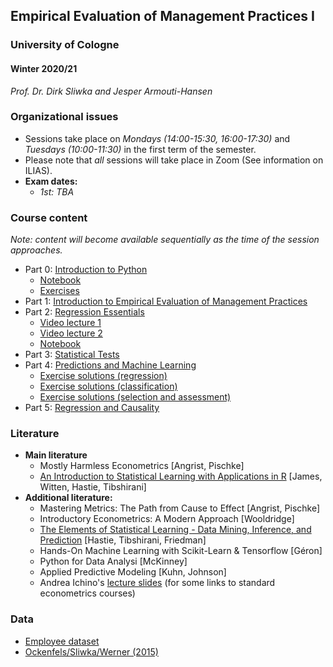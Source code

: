 ## Empirical Evaluation of Management Practices I

### University of Cologne

#### Winter 2020/21

_Prof. Dr. Dirk Sliwka and Jesper Armouti-Hansen_

### Organizational issues

-   Sessions take place on _Mondays (14:00-15:30, 16:00-17:30)_ and _Tuesdays (10:00-11:30)_ in the first term of the semester.
-   Please note that _all_ sessions will take place in Zoom (See information on ILIAS).
-   **Exam dates:**
    -   _1st: TBA_

### Course content

_Note: content will become available sequentially as the time of the session approaches._

-   Part 0: [Introduction to Python](./slides/Eval2020_0.pdf)
    - [Notebook](./notebooks/EEMP_python_intro.ipynb)
    - [Exercises](./notebooks/EEMP_intro_ex.ipynb)
-   Part 1: [Introduction to Empirical Evaluation of Management Practices](./slides/Eval2020_1&2.pdf)
-   Part 2: [Regression Essentials](./slides/Eval2020_1&2.pdf)
	- [Video lecture 1](https://drive.google.com/file/d/1w4hfk8V1paqT9ClddoAptx1oIdrhoHMO/view?usp=sharing)
	- [Video lecture 2](https://drive.google.com/file/d/1_ApPkeFhP--Vosbn4H0S91JJPa1VCBgV/view?usp=sharing)
	- [Notebook](./notebooks/managementPractices.ipynb)
-   Part 3: [Statistical Tests](./slides/Eval2020_3.pdf)
-   Part 4: [Predictions and Machine Learning](./slides/Eval2020_4.pdf)
	- [Exercise solutions (regression)](./notebooks/exercises_regression.ipynb)
	- [Exercise solutions (classification)](./notebooks/exercises_classification.ipynb)
	- [Exercise solutions (selection and assessment)](./notebooks/exercises_assessment.ipynb)
-   Part 5: [Regression and Causality](./slides/Eval2020_5&6.pdf)
<!-- -   Part 7: [Using Panel Data](https://github.com/dsliwka/bms/blob/master/slidesPanelData.pdf)-->
<!-- %% -   Part 8: [Statistical Power](https://github.com/dsliwka/bms/blob/master/slidesStatistPower.pdf)-->

<!-- %% **Note:** In case you have troubles loading the respective notebook on Github, try to use the [Jupyter Notebook Viewer](https://nbviewer.jupyter.org/) to display the files.-->


<!-- %% ### Updates-->

<!-- %% - Part 1-4: [updates slides](https://github.com/dsliwka/bms/blob/master/part1to4update.pdf)-->
<!-- %% - [Notebook to start with](https://github.com/dsliwka/bms/blob/master/Start.ipynb)-->
<!-- %% - [Notebook for sales simulation with Fixed effects](https://github.com/dsliwka/bms/blob/master/SalesSimFE.ipynb)-->


### Literature

-   **Main literature**
    -   Mostly Harmless Econometrics [Angrist, Pischke]
    -   [An Introduction to Statistical Learning with Applications in R](https://www-bcf.usc.edu/~gareth/ISL/) [James, Witten, Hastie, Tibshirani]
-   **Additional literature:**
    -   Mastering Metrics: The Path from Cause to Effect [Angrist, Pischke]
    -   Introductory Econometrics: A Modern Approach [Wooldridge]
    -   [The Elements of Statistical Learning - Data Mining, Inference, and Prediction](https://web.stanford.edu/~hastie/ElemStatLearn/) [Hastie, Tibshirani, Friedman]
    -   Hands-On Machine Learning with Scikit-Learn & Tensorflow [Géron]
    -   Python for Data Analysi [McKinney]
    -   Applied Predictive Modeling [Kuhn, Johnson]
    -   Andrea Ichino's [lecture slides](http://www.andreaichino.it/teaching_material.html) (for some links to standard econometrics courses)

### Data

-   [Employee dataset](https://raw.githubusercontent.com/lemepe/EEMP/master/python_intro/Employee_data.csv)
-   [Ockenfels/Sliwka/Werner (2015)](https://raw.githubusercontent.com/dsliwka/bms/master/libraryExpData.csv)
<!-- %% -   [Default](https://raw.githubusercontent.com/jeshan49/EEMP2019/master/content/part-5/part-5-1/Default.csv)-->

